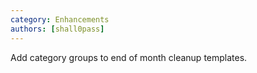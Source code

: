 ```yaml
---
category: Enhancements
authors: [shall0pass]
---
```


Add category groups to end of month cleanup templates.
